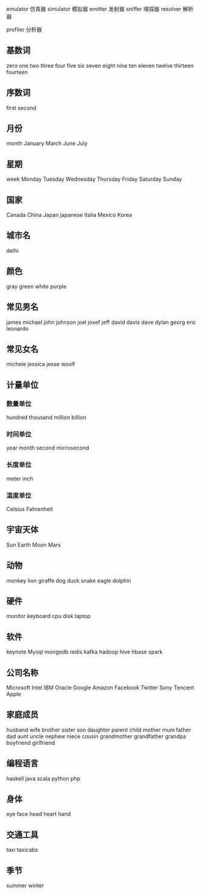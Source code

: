 emulator 仿真器
simulator 模拟器
emitter 发射器
sniffer 嗅探器
resolver 解析器

profiler 分析器



## 基数词

zero one two three four five six seven eight nine ten eleven twelve thirteen fourteen

## 序数词

first second

## 月份

month January March June July

## 星期

 week Monday Tuesday Wednesday Thursday Friday Saturday Sunday

## 国家

Canada China Japan japanese Italia Mexico Korea

## 城市名

delhi



## 颜色

gray green white purple



## 常见男名

james michael john johnson joel josef jeff david davis dave dylan georg eric leonardo

## 常见女名

michele jessica jesse woolf

## 计量单位

###  数量单位

hundred thousand million billion

### 时间单位

year month second microsecond

### 长度单位

meter inch

### 温度单位

Celsius Fahrenheit

## 宇宙天体

Sun  Earth Moon Mars 

## 动物

monkey lion giraffe dog duck snake eagle dolphin



## 硬件

monitor keyboard cpu disk laptop



## 软件

keynote Mysql mongodb redis kafka hadoop hive hbase spark 



## 公司名称

Microsoft Intel IBM Oracle Google Amazon Facebook Twitter Sony Tencent Apple

## 家庭成员

husband wife brother sister son daughter parent  child mother mum father dad aunt uncle  nephew niece cousin grandmother grandfather grandpa boyfriend girlfriend

## 编程语言

haskell java scala python php 

## 身体

eye face head heart hand

## 交通工具

taxi taxicabs

## 季节

summer winter